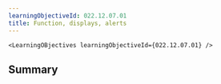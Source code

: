 ```yaml
---
learningObjectiveId: 022.12.07.01
title: Function, displays, alerts
---
```


```tsx eval
<LearningOBjectives learningObjectiveId={022.12.07.01} />
```

## Summary

